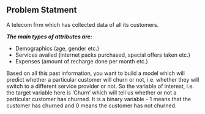 ## **Problem Statment**

A telecom firm which has collected data of all its customers. 

***The main types of attributes are:***
 - Demographics (age, gender etc.)
 - Services availed (internet packs purchased, special offers taken etc.)
 - Expenses (amount of recharge done per month etc.)
 

Based on all this past information, you want to build a model which will predict whether a particular customer will churn or not, i.e. whether they will switch to a different service provider or not. So the variable of interest, i.e. the target variable here is ‘Churn’ which will tell us whether or not a particular customer has churned. It is a binary variable - 1 means that the customer has churned and 0 means the customer has not churned.

